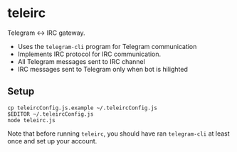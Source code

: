 teleirc
=======

Telegram <-> IRC gateway.

* Uses the `telegram-cli` program for Telegram communication
* Implements IRC protocol for IRC communication.
* All Telegram messages sent to IRC channel
* IRC messages sent to Telegram only when bot is hilighted

Setup
-----

    cp teleircConfig.js.example ~/.teleircConfig.js
    $EDITOR ~/.teleircConfig.js
    node teleirc.js

Note that before running `teleirc`, you should have ran
`telegram-cli` at least once and set up your account.
